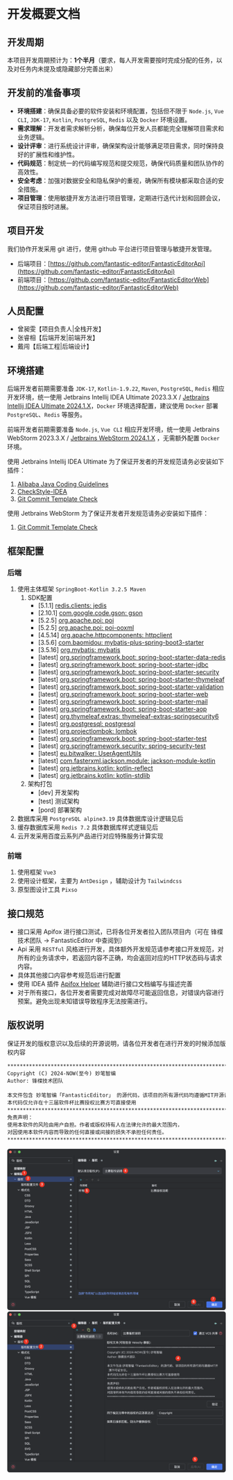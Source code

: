 # 开发概要文档

## 开发周期

本项目开发周期预计为：**1个半月**（要求，每人开发需要按时完成分配的任务，以及对任务内未提及或隐藏部分完善出来）

## 开发前的准备事项

- **环境搭建**：确保具备必要的软件安装和环境配置，包括但不限于 `Node.js`, `Vue CLI`, `JDK-17`, `Kotlin`, `PostgreSQL`, `Redis` 以及 `Docker` 环境设置。
- **需求理解**：开发者需求解析分析，确保每位开发人员都能完全理解项目需求和业务逻辑。
- **设计评审**：进行系统设计评审，确保架构设计能够满足项目需求，同时保持良好的扩展性和维护性。
- **代码规范**：制定统一的代码编写规范和提交规范，确保代码质量和团队协作的高效性。
- **安全考虑**：加强对数据安全和隐私保护的重视，确保所有模块都采取合适的安全措施。
- **项目管理**：使用敏捷开发方法进行项目管理，定期进行迭代计划和回顾会议，保证项目按时进展。

## 项目开发

我们协作开发采用 git 进行，使用 github 平台进行项目管理与敏捷开发管理。

- 后端项目：[https://github.com/fantastic-editor/FantasticEditorApi](https://github.com/fantastic-editor/FantasticEditorApi)
- 前端项目：[https://github.com/fantastic-editor/FantasticEditorWeb](https://github.com/fantastic-editor/FantasticEditorWeb)

## 人员配置

- 曾昶雯【项目负责人|全栈开发】
- 张睿相【后端开发|前端开发】
- 戴闯【后端工程|后端设计】

## 环境搭建

后端开发者前期需要准备 `JDK-17`, `Kotlin-1.9.22`, `Maven`, `PostgreSQL`, `Redis` 相应开发环境，统一使用 Jetbrains Intellij IDEA Ultimate 2023.3.X / [Jetbrains Intellij IDEA Ultimate 2024.1.X](https://www.jetbrains.com.cn/idea/)，`Docker` 环境选择配置，建议使用 `Docker` 部署 `PostgreSQL`、`Redis` 等服务。

前端开发者前期需要准备 `Node.js`, `Vue CLI` 相应开发环境，统一使用 Jetbrains WebStorm 2023.3.X / [Jetbrains WebStorm 2024.1.X](https://www.jetbrains.com.cn/webstorm/) ，无需额外配置 `Docker` 环境。

使用 Jetbrains Intellij IDEA Ultimate 为了保证开发者的开发规范请务必安装如下插件：

1. [Alibaba Java Coding Guidelines](https://plugins.jetbrains.com/plugin/14109-alibaba-java-coding-guidelines-xenoamess-tpm-)
2. [CheckStyle-IDEA](https://plugins.jetbrains.com/plugin/1065-checkstyle-idea)
3. [Git Commit Template Check](https://plugins.jetbrains.com/plugin/14822-git-commit-template-check)

使用 Jetbrains WebStorm 为了保证开发者开发规范请务必安装如下插件：

1. [Git Commit Template Check](https://plugins.jetbrains.com/plugin/14822-git-commit-template-check)

## 框架配置

### 后端

1. 使用主体框架 `SpringBoot-Kotlin 3.2.5 Maven`
      1. SDK配置
         - [5.1.1] [redis.clients: jedis](https://mvnrepository.com/artifact/redis.clients/jedis/5.1.1)
         - [2.10.1] [com.google.code.gson: gson](https://mvnrepository.com/artifact/com.google.code.gson/gson/2.10.1)
         - [5.2.5] [org.apache.poi: poi](https://mvnrepository.com/artifact/org.apache.poi/poi/5.2.5)
         - [5.2.5] [org.apache.poi: poi-ooxml](https://mvnrepository.com/artifact/org.apache.poi/poi-ooxml/5.2.5)
         - [4.5.14] [org.apache.httpcomponents: httpclient](https://mvnrepository.com/artifact/org.apache.httpcomponents/httpclient/4.5.14)
         - [3.5.6] [com.baomidou: mybatis-plus-spring-boot3-starter](https://mvnrepository.com/artifact/com.baomidou/mybatis-plus-spring-boot3-starter/3.5.6)
         - [3.5.16] [org.mybatis: mybatis](https://mvnrepository.com/artifact/org.mybatis/mybatis/3.5.16)
         - [latest] [org.springframework.boot: spring-boot-starter-data-redis](https://mvnrepository.com/artifact/org.springframework.boot/spring-boot-starter-data-redis)
         - [latest] [org.springframework.boot: spring-boot-starter-jdbc](https://mvnrepository.com/artifact/org.springframework.boot/spring-boot-starter-jdbc)
         - [latest] [org.springframework.boot: spring-boot-starter-security](https://mvnrepository.com/artifact/org.springframework.boot/spring-boot-starter-security)
         - [latest] [org.springframework.boot: spring-boot-starter-thymeleaf](https://mvnrepository.com/artifact/org.springframework.boot/spring-boot-starter-thymeleaf)
         - [latest] [org.springframework.boot: spring-boot-starter-validation](https://mvnrepository.com/artifact/org.springframework.boot/spring-boot-starter-validation)
         - [latest] [org.springframework.boot: spring-boot-starter-web](https://mvnrepository.com/artifact/org.springframework.boot/spring-boot-starter-web)
         - [latest] [org.springframework.boot: spring-boot-starter-mail](https://mvnrepository.com/artifact/org.springframework.boot/spring-boot-starter-mail)
         - [latest] [org.springframework.boot: spring-boot-starter-aop](https://mvnrepository.com/artifact/org.springframework.boot/spring-boot-starter-aop)
         - [latest] [org.thymeleaf.extras: thymeleaf-extras-springsecurity6](https://mvnrepository.com/artifact/org.thymeleaf.extras/thymeleaf-extras-springsecurity6)
         - [latest] [org.postgresql: postgresql](https://mvnrepository.com/artifact/org.postgresql/postgresql)
         - [latest] [org.projectlombok: lombok](https://mvnrepository.com/artifact/org.projectlombok/lombok)
         - [latest] [org.springframework.boot: spring-boot-starter-test](https://mvnrepository.com/artifact/org.springframework.boot/spring-boot-starter-test)
         - [latest] [org.springframework.security: spring-security-test](https://mvnrepository.com/artifact/org.springframework.security/spring-security-test)
         - [latest] [eu.bitwalker: UserAgentUtils](https://mvnrepository.com/artifact/eu.bitwalker/UserAgentUtils)
         - [latest] [com.fasterxml.jackson.module: jackson-module-kotlin](https://mvnrepository.com/artifact/com.fasterxml.jackson.module/jackson-module-kotlin)
         - [latest] [org.jetbrains.kotlin: kotlin-reflect](https://mvnrepository.com/artifact/org.jetbrains.kotlin/kotlin-reflect)
         - [latest] [org.jetbrains.kotlin: kotlin-stdlib](https://mvnrepository.com/artifact/org.jetbrains.kotlin/kotlin-stdlib)
      2. 架构打包
         - [dev] 开发架构
         - [test] 测试架构
         - [pord] 部署架构
2. 数据库采用 `PostgreSQL alpine3.19` 具体数据库设计逻辑见后
3. 缓存数据库采用 `Redis 7.2` 具体数据库样式逻辑见后
4. 云开发采用百度云系列产品进行对应特殊服务计算实现

### 前端

1. 使用框架 `Vue3`
2. 使用设计框架，主要为 `AntDesign` ，辅助设计为 `Tailwindcss`
3. 原型图设计工具 `Pixso`

## 接口规范

- 接口采用 Apifox 进行接口测试，已将各位开发者拉入团队项目内（可在 锋楪技术团队 -> FantasticEditor 中查阅到）
- Api 采用 `RESTful` 风格进行开发，具体额外开发规范请参考接口开发规范，对所有的业务请求中，若返回内容不正确，均会返回对应的HTTP状态码与请求内容。
- 具体其他接口内容参考规范后进行配置
- 使用 IDEA 插件 [Apifox Helper](https://plugins.jetbrains.com/plugin/20549-apifox-helper) 辅助进行接口文档编写与描述完善
- 对于所有接口，各位开发者需要完成对故障尽可能返回信息，对错误内容进行预案。避免出现未知错误导致程序无法按需进行。

## 版权说明

保证开发的版权意识以及后续的开源说明，请各位开发者在进行开发的时候添加版权内容

```markdown
********************************************************************************
Copyright (C) 2024-NOW(至今) 妙笔智编
Author: 锋楪技术团队

本文件包含 妙笔智编「FantasticEditor」 的源代码，该项目的所有源代码均遵循MIT开源许可证协议。
本代码仅允许在十三届软件杯比赛授权比赛方可直接使用
********************************************************************************
免责声明：
使用本软件的风险由用户自担。作者或版权持有人在法律允许的最大范围内，
对因使用本软件内容而导致的任何直接或间接的损失不承担任何责任。
********************************************************************************
```

![](../assets/imgs/copyright-setting.png)
![](../assets/imgs/copyright-write.png)